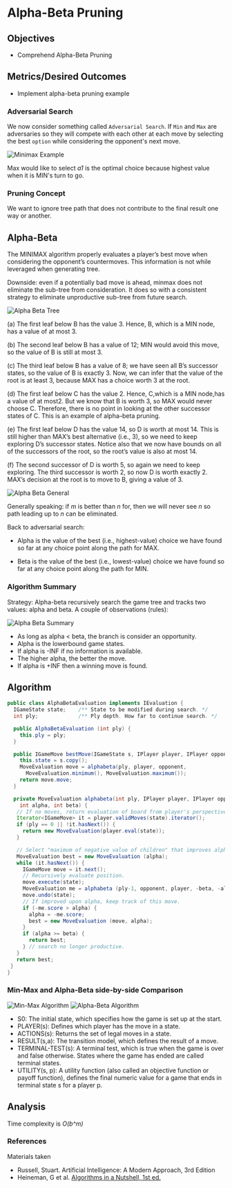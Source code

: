 # Alpha-Beta Pruning

## Objectives

* Comprehend Alpha-Beta Pruning 

## Metrics/Desired Outcomes

* Implement alpha-beta pruning example

### Adversarial Search

We now consider something called `Adversarial Search`.  If `Min` and `Max` are adversaries so they will compete with each other at each move by selecting the best `option` while considering the opponent's next move.

![Minimax Example](min-max-tree.png)

Max would like to select *a1* is the optimal choice because highest value when it is MIN's turn to go.

### Pruning Concept

We want to ignore tree path that does not contribute to the final result one way or another.

## Alpha-Beta

The MINIMAX algorithm properly evaluates a player’s best move when considering the opponent’s countermoves.  This information is not while leveraged when generating tree.

Downside: even if a potentially bad move is ahead, minmax does not eliminate the sub-tree from consideration.  It does so with a consistent strategy to eliminate unproductive sub-tree from future search.

![Alpha Beta Tree](alpha-beta-tree.png)

(a) The first leaf below B has the value 3. Hence, B, which is a MIN node, has a value of at most 3. 

(b) The second leaf below B has a value of 12; MIN would avoid this move, so the value of B is still at most 3. 

(c) The third leaf below B has a value of 8; we have seen all B’s successor states, so the value of B is exactly 3. Now, we can infer that the value of the root is at least 3, because MAX has a choice worth 3 at the root. 

(d) The first leaf below C has the value 2. Hence, C,which is a MIN node,has a value of at most2. But we know that B is worth 3, so MAX would never choose C. Therefore, there is no point in looking at the other successor states of C. This is an example of alpha–beta pruning. 

(e) The first leaf below D has the value 14, so D is worth at most 14. This is still higher than MAX’s best alternative (i.e., 3), so we need to keep exploring D’s successor states. Notice also that we now have bounds on all of the successors of the root, so the root’s value is also at most 14. 

(f) The second successor of D is worth 5, so again we need to keep exploring. The third successor is worth 2, so now D is worth exactly 2. MAX’s decision at the root is to move to B, giving a value of 3.

![Alpha Beta General](alpha-beta-general.png)

Generally speaking: if *m* is better than *n* for, then we will never see *n* so path leading up to *n* can be eliminated.

Back to adversarial search:

* Alpha is the value of the best (i.e., highest-value) choice we have found so far at any choice point along the path for MAX.

* Beta is the value of the best (i.e., lowest-value) choice we have found so far at any choice point along the path for MIN.

### Algorithm Summary

Strategy: Alpha-beta recursively search the game tree and tracks two values: alpha and beta.  A couple of observations (rules):

![Alpha Beta Summary](alpha-beta-summary.png)

* As long as alpha < beta, the branch is consider an opportunity.
* Alpha is the lowerbound game states.
* If alpha is -INF if no information is available.  
* The higher alpha, the better the move.
* If alpha is +INF then a winning move is found.

## Algorithm

```java
public class AlphaBetaEvaluation implements IEvaluation {
  IGameState state;    /** State to be modified during search. */
  int ply;             /** Ply depth. How far to continue search. */

  public AlphaBetaEvaluation (int ply) { 
    this.ply = ply;
  }

  public IGameMove bestMove(IGameState s, IPlayer player, IPlayer opponent) {
    this.state = s.copy();
    MoveEvaluation move = alphabeta(ply, player, opponent, 
      MoveEvaluation.minimum(), MoveEvaluation.maximum()); 
    return move.move;
  }

  private MoveEvaluation alphabeta(int ply, IPlayer player, IPlayer opponent,
    int alpha, int beta) {
   // If no moves, return evaluation of board from player's perspective. 
   Iterator<IGameMove> it = player.validMoves(state).iterator();
   if (ply == 0 || !it.hasNext()) {
     return new MoveEvaluation(player.eval(state));
   }

   // Select "maximum of negative value of children" that improves alpha 
   MoveEvaluation best = new MoveEvaluation (alpha);
   while (it.hasNext()) {
     IGameMove move = it.next();
     // Recursively evaluate position.
     move.execute(state);
     MoveEvaluation me = alphabeta (ply-1, opponent, player, -beta, -alpha);
     move.undo(state);
     // If improved upon alpha, keep track of this move.
     if (-me.score > alpha) {
       alpha = -me.score;
       best = new MoveEvaluation (move, alpha);
     }
     if (alpha >= beta) { 
       return best;
     } // search no longer productive.
   }
   return best;
 }
}

```

### Min-Max and Alpha-Beta side-by-side Comparison

![Min-Max Algorithm](minimax-algorithm.png)
![Alpha-Beta Algorithm](alpha-beta-algorithm.png)

* S0: The initial state, which specifies how the game is set up at the start.
* PLAYER(s): Defines which player has the move in a state.
* ACTIONS(s): Returns the set of legal moves in a state.
* RESULT(s,a): The transition model, which defines the result of a move.
* TERMINAL-TEST(s): A terminal test, which is true when the game is over and false
otherwise. States where the game has ended are called terminal states.
* UTILITY(s, p): A utility function (also called an objective function or payoff function),
defines the final numeric value for a game that ends in terminal state s for a player p. 

## Analysis

Time complexity is *O(b^m)*

### References

Materials taken 
* Russell, Stuart.  Artificial Intelligence: A Modern Approach, 3rd Edition
* Heineman, G et al. [Algorithms in a Nutshell, 1st ed.](http://shop.oreilly.com/product/9780596516246.do) 

